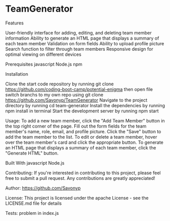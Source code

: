 # TeamGenerator

Features

User-friendly interface for adding, editing, and deleting team member information
Ability to generate an HTML page that displays a summary of each team member
Validation on form fields
Ability to upload profile picture
Search function to filter through team members
Responsive design for optimal viewing on different devices

Prerequisites
javascript
Node.js
npm

Installation

Clone the start code repository by running git clone https://github.com/coding-boot-camp/potential-enigma then open file switch branchs to my own repo using git clone https://github.com/Savonyp/TeamGenerator 
Navigate to the project directory by running cd team-generator
Install the dependencies by running npm install in terminal
Start the development server by running npm start

Usage:
To add a new team member, click the "Add Team Member" button in the top right corner of the page.
Fill out the form fields for the team member's name, role, email, and profile picture.
Click the "Save" button to add the team member to the list.
To edit or delete a team member, hover over the team member's card and click the appropriate button.
To generate an HTML page that displays a summary of each team member, click the "Generate HTML" button.

Built With
javascript
Node.js

Contributing:
If you're interested in contributing to this project, please feel free to submit a pull request. Any contributions are greatly appreciated!

Author:
https://github.com/Savonyp

License:
This project is licensed under the apache License - see the LICENSE.md file for details

Tests: problem in index.js 
